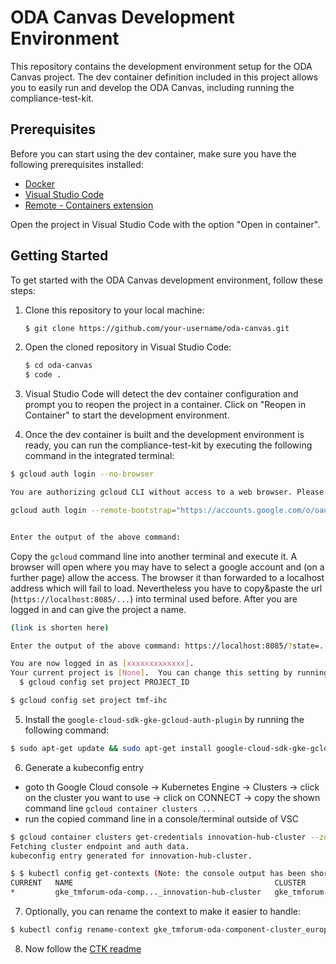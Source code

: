 # ODA Canvas Development Environment

This repository contains the development environment setup for the ODA Canvas project. The dev container definition included in this project allows you to easily run and develop the ODA Canvas, including running the compliance-test-kit.

## Prerequisites

Before you can start using the dev container, make sure you have the following prerequisites installed:

- [Docker](https://www.docker.com/get-started)
- [Visual Studio Code](https://code.visualstudio.com/download)
- [Remote - Containers extension](https://marketplace.visualstudio.com/items?itemName=ms-vscode-remote.remote-containers)

Open the project in Visual Studio Code with the option "Open in container".

## Getting Started

To get started with the ODA Canvas development environment, follow these steps:

1. Clone this repository to your local machine:

   ```bash
   $ git clone https://github.com/your-username/oda-canvas.git
   ```

2. Open the cloned repository in Visual Studio Code:

   ```bash
   $ cd oda-canvas
   $ code .
   ```

3. Visual Studio Code will detect the dev container configuration and prompt you to reopen the project in a container. Click on "Reopen in Container" to start the development environment.

4. Once the dev container is built and the development environment is ready, you can run the compliance-test-kit by executing the following command in the integrated terminal:

```bash
$ gcloud auth login --no-browser

You are authorizing gcloud CLI without access to a web browser. Please run the following command on a machine with a web browser and copy its output back here. Make sure the installed gcloud version is 372.0.0 or newer.

gcloud auth login --remote-bootstrap="https://accounts.google.com/o/oauth2/auth?response_type=code&...&token_usage=remote"


Enter the output of the above command: 
```

Copy the `gcloud` command line into another terminal and execute it. A browser will open where you may have to select a google account and (on a further page) allow the access. The browser it than forwarded to a localhost address which will fail to load. Nevertheless you have to copy&paste the url (`https://localhost:8085/...`) into terminal used before. After you are logged in and can give the project a name.

```bash
(link is shorten here)

Enter the output of the above command: https://localhost:8085/?state=...&scope=email%20openid%20https://www.googleapis.com/auth/userinfo.email%20https://www.googleapis.com/auth/cloud-platform%20https://www.googleapis.com/auth/appengine.admin%20https://www.googleapis.com/auth/sqlservice.login%20https://www.googleapis.com/auth/compute%20https://www.googleapis.com/auth/accounts.reauth&authuser=0&prompt=consent

You are now logged in as [xxxxxxxxxxxxx].
Your current project is [None].  You can change this setting by running:
  $ gcloud config set project PROJECT_ID

$ gcloud config set project tmf-ihc
```

5. Install the `google-cloud-sdk-gke-gcloud-auth-plugin` by running the following command:

```bash
$ sudo apt-get update && sudo apt-get install google-cloud-sdk-gke-gcloud-auth-plugin
```

6. Generate a kubeconfig entry 

- goto th Google Cloud console -> Kubernetes Engine -> Clusters -> click on the cluster you want to use -> click on CONNECT -> copy the shown command line `gcloud container clusters ...`
- run the copied command line in a console/terminal outside of VSC

```bash
$ gcloud container clusters get-credentials innovation-hub-cluster --zone europe-west4-b --project tmforum-oda-component-cluster
Fetching cluster endpoint and auth data.
kubeconfig entry generated for innovation-hub-cluster.

$ $ kubectl config get-contexts (Note: the console output has been shortened)
CURRENT   NAME                                             CLUSTER                   AUTHINFO                  NAMESPACE
*         gke_tmforum-oda-comp..._innovation-hub-cluster   gke_tmforum-oda-comp...   gke_tmforum-oda-comp...   
```

7. Optionally, you can rename the context to make it easier to handle:

```bash
$ kubectl config rename-context gke_tmforum-oda-component-cluster_europe-west4-b_innovation-hub-cluster tmf-ihc
```

8. Now follow the [CTK readme](compliance-test-kit/BDD-and-TDD/README.md#how-to-run-the-tests)